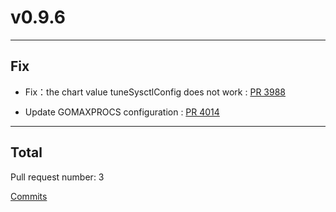 
# v0.9.6

***

## Fix

* Fix：the chart value tuneSysctlConfig does not work : [PR 3988](https://github.com/spidernet-io/spiderpool/pull/3988)

* Update GOMAXPROCS configuration : [PR 4014](https://github.com/spidernet-io/spiderpool/pull/4014)



***

## Total 

Pull request number: 3

[ Commits ](https://github.com/spidernet-io/spiderpool/compare/v0.9.5...v0.9.6)
